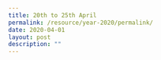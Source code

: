 ```yaml
---
title: 20th to 25th April
permalink: /resource/year-2020/permalink/
date: 2020-04-01
layout: post
description: ""
---
```

